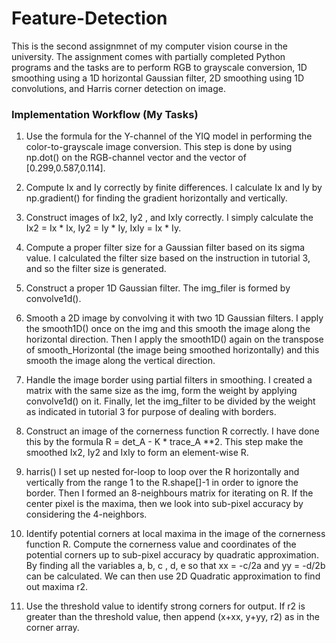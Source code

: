 # Feature-Detection

This is the second assignmnet of my computer vision course in the university.  The assignment comes with partially completed Python programs and the tasks are to perform RGB to grayscale conversion, 1D smoothing using a 1D horizontal Gaussian filter, 2D smoothing using 1D convolutions, and Harris corner detection on image.


### Implementation Workflow (My Tasks)

1. Use the formula for the Y-channel of the YIQ model in performing the color-to-grayscale image conversion.
This step is done by using np.dot() on the RGB-channel vector and the vector of [0.299,0.587,0.114].

2. Compute Ix and Iy correctly by finite differences.
I calculate Ix and Iy by np.gradient() for finding the gradient horizontally and vertically.


3. Construct images of Ix2, Iy2 , and IxIy correctly.
I simply calculate the Ix2 = Ix * Ix, Iy2 = Iy * Iy, IxIy = Ix * Iy.


4. Compute a proper filter size for a Gaussian filter based on its sigma value.
I calculated the filter size based on the instruction in tutorial 3, and so the filter size is generated.


5. Construct a proper 1D Gaussian filter.
The img_filer is formed by convolve1d().


6. Smooth a 2D image by convolving it with two 1D Gaussian filters.
I apply the smooth1D() once on the img and this smooth the image along the horizontal direction.
Then I apply the smooth1D() again on the transpose of smooth_Horizontal (the image being smoothed horizontally) and this smooth the image along the vertical direction.

7. Handle the image border using partial filters in smoothing.
I created a matrix with the same size as the img, form the weight by applying convolve1d() on it.
Finally, let the img_filter to be divided by the weight as indicated in tutorial 3 for purpose of dealing with borders.


8. Construct an image of the cornerness function R correctly.
I have done this by the formula R = det_A - K * trace_A **2. This step make the smoothed Ix2, Iy2 and IxIy to form an element-wise R.


9. harris()
I set up nested for-loop to loop over the R horizontally and vertically from the range 1 to the R.shape[]-1 in order to ignore the border.
Then I formed an 8-neighbours matrix for iterating on R. If the center pixel is the maxima, then we look into sub-pixel accuracy by considering the 4-neighbors.


10. Identify potential corners at local maxima in the image of the cornerness function R. Compute the cornerness value and coordinates of the potential corners up to sub-pixel accuracy by quadratic approximation.
By finding all the variables a, b, c , d, e so that xx = -c/2a and yy = -d/2b can be calculated.
We can then use 2D Quadratic approximation to find out maxima r2.


11. Use the threshold value to identify strong corners for output.
If r2 is greater than the threshold value, then append (x+xx, y+yy, r2) as in the corner array.
 
